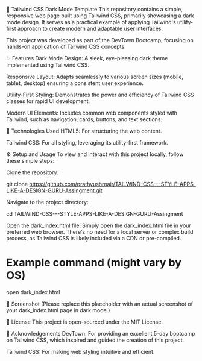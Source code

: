 🌙 Tailwind CSS Dark Mode Template
This repository contains a simple, responsive web page built using Tailwind CSS, primarily showcasing a dark mode design. It serves as a practical example of applying Tailwind's utility-first approach to create modern and adaptable user interfaces.

This project was developed as part of the DevTown Bootcamp, focusing on hands-on application of Tailwind CSS concepts.

✨ Features
Dark Mode Design: A sleek, eye-pleasing dark theme implemented using Tailwind CSS.

Responsive Layout: Adapts seamlessly to various screen sizes (mobile, tablet, desktop) ensuring a consistent user experience.

Utility-First Styling: Demonstrates the power and efficiency of Tailwind CSS classes for rapid UI development.

Modern UI Elements: Includes common web components styled with Tailwind, such as navigation, cards, buttons, and text sections.

🚀 Technologies Used
HTML5: For structuring the web content.

Tailwind CSS: For all styling, leveraging its utility-first framework.

⚙️ Setup and Usage
To view and interact with this project locally, follow these simple steps:

Clone the repository:

git clone https://github.com/prathyushrnair/TAILWIND-CSS---STYLE-APPS-LIKE-A-DESIGN-GURU-Assingment.git

Navigate to the project directory:

cd TAILWIND-CSS---STYLE-APPS-LIKE-A-DESIGN-GURU-Assingment

Open the dark_index.html file:
Simply open the dark_index.html file in your preferred web browser. There's no need for a local server or complex build process, as Tailwind CSS is likely included via a CDN or pre-compiled.

# Example command (might vary by OS)
open dark_index.html

📸 Screenshot
(Please replace this placeholder with an actual screenshot of your dark_index.html page in dark mode.)



📄 License
This project is open-sourced under the MIT License.

🙏 Acknowledgements
DevTown: For providing an excellent 5-day bootcamp on Tailwind CSS, which inspired and guided the creation of this project.

Tailwind CSS: For making web styling intuitive and efficient.
